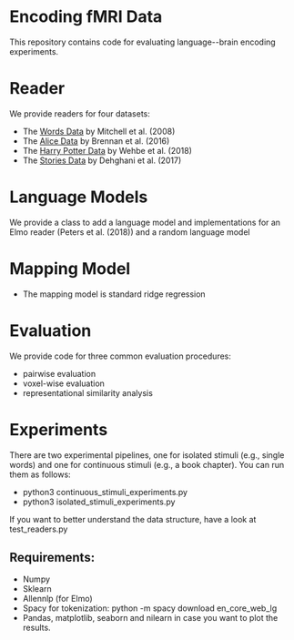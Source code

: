 # Encoding fMRI Data
This repository contains code for evaluating language--brain encoding experiments. 


# Reader
We provide readers for four datasets:
* The [Words Data](http://www.cs.cmu.edu/~fmri/science2008/data.html) by Mitchell et al. (2008)
* The [Alice Data](https://sites.lsa.umich.edu/cnllab/2016/06/11/data-sharing-fmri-timecourses-story-listening/) by Brennan et al. (2016) 
* The  [Harry Potter Data](https://drive.google.com/file/d/0By_8Ci8eoDI4Q3NwUEFPRExIeG8/view) by Wehbe et al. (2018)
* The [Stories Data](https://onlinelibrary.wiley.com/doi/abs/10.1002/hbm.23814) by Dehghani et al. (2017)


# Language Models
We provide a class to add a language model and implementations for an Elmo reader (Peters et al. (2018)) and a random language model 

# Mapping Model
* The mapping model is standard ridge regression


# Evaluation
We provide code for three common evaluation procedures:
* pairwise evaluation
* voxel-wise evaluation
* representational similarity analysis 

# Experiments
There are two experimental pipelines, one for isolated stimuli (e.g., single words) and one for continuous stimuli (e.g., a book chapter). 
You can run them as follows: 
* python3 continuous_stimuli_experiments.py
* python3 isolated_stimuli_experiments.py

If you want to better understand the data structure, have a look at test_readers.py

## Requirements:
* Numpy
* Sklearn
* Allennlp (for Elmo)
* Spacy for tokenization: python -m spacy download en_core_web_lg
* Pandas, matplotlib, seaborn and nilearn in case you want to plot the results. 

